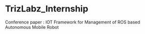 # TrizLabz_Internship
Conference paper : IOT Framework for Management of ROS based Autonomous Mobile Robot  
